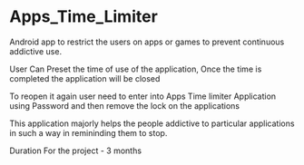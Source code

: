 # Apps_Time_Limiter

Android app to restrict the users on apps or games to prevent continuous addictive use.

User Can Preset the time of use of the application, Once the time is completed the application will be closed

To reopen it again user need to enter into Apps Time limiter Application using Password and then remove the lock on the applications 

This application majorly helps the people addictive to particular applications in such a way in remininding them to stop.


Duration For the project - 3 months

